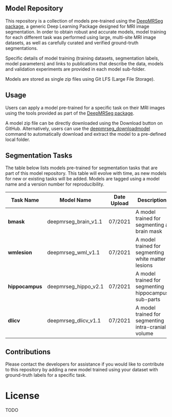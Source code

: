 ## Model Repository <a name="intro"/>

This repository is a collection of models pre-trained using the [DeepMRSeg package](https://github.com/CBICA/DeepMRSeg), a generic Deep Learning Package designed for MRI image segmentation. In order to obtain robust and accurate models, model training for each different task was performed using large, multi-site MRI image datasets, as well as carefully curated and verified ground-truth segmentations.

Specific details of model training (training datasets, segmentation labels, model parameters) and links to publications that describe the data, models and validation experiments are provided in each model sub-folder.

Models are stored as single zip files using Git LFS (Large File Storage). 

## Usage <a name="usage"/>

Users can apply a model pre-trained for a specific task on their MRI images using the tools provided as part of the [DeepMRSeg package](https://github.com/CBICA/DeepMRSeg). 

A model zip file can be directly downloaded using the Download button on GitHub. Alternatively, users can use the [deepmrseg_downloadmodel]() command to automatically download and extract the model to a pre-defined local folder.

## Segmentation Tasks <a name="seg_tasks"/>

The table below lists models pre-trained for segmentation tasks that are part of this model repository. This table will evolve with time, as new models for new or existing tasks will be added. Models are tagged using a model name and a version number for reproducibility.

|Task Name |Model Name |Date Upload |Description |File Name |
|-|-|-|-|-|
|<b>bmask</b>|deepmrseg_brain_v1.1|07/2021|A model trained for segmenting a brain mask|deepmrseg_brainmask_v1.1.zip|
|<b>wmlesion</b>|deepmrseg_wml_v1.1|07/2021|A model trained for segmenting white matter lesions|deepmrseg_wml_v1.1.zip|
|<b>hippocampus</b>|deepmrseg_hippo_v2.1|07/2021|A model trained for segmenting hippocampus sub-parts|deepmrseg_hippo_v2.1.zip|
|<b>dlicv</b>|deepmrseg_dlicv_v1.1|07/2021|A model trained for segmenting intra-cranial volume|deepmrseg_dlicv_v1.1.zip|

## Contributions
Please contact the developers for assistance if you would like to contribute to this repository by adding a new model trained using your dataset with ground-truth labels for a specific task.

# License
TODO

